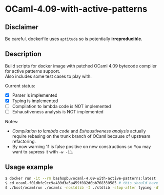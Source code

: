 # OCaml-4.09-with-active-patterns

## Disclaimer

Be careful, dockerfile uses `aptitude` so is potentially **irreproducible**.

## Description

Build scripts for docker image with patched OCaml 4.09 bytecode compiler for active patterns support.  
Also includes some test cases to play with.

Current status:

- [x] Parser is implemented
- [x] Typing is implemented
- [ ] Compilation to lambda code is NOT implemented
- [ ] Exhaustiveness analysis is NOT implemented

Notes:

- *Compilation to lambda code* and *Exhaustiveness analysis* actually require 
  rebasing on the trunk branch of OCaml because of upstream refactoring.
- By now warning 11 is false positive on new constructions so You may want to supress it with `-w -11`.

## Usage example

```bash
$ docker run -it --rm bashspbu/ocaml-4.09-with-active-patterns:latest
$ cd ocaml-f01dbfc9cc9a489d3a5a459f082d0bb768330585 # this should have been a started directory
$ ./boot/ocamlrun ./ocamlc -nostdlib -I ./stdlib -stop-after typing -dtypedtree -w -11 active_patterns_test.ml
```

